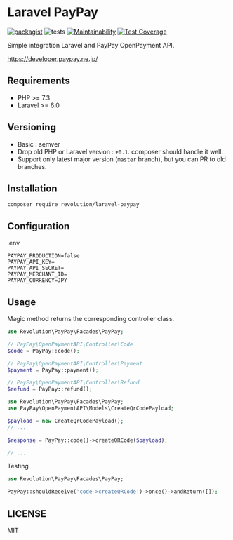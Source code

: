 # Laravel PayPay

[![packagist](https://badgen.net/packagist/v/revolution/laravel-paypay)](https://packagist.org/packages/revolution/laravel-paypay)
![tests](https://github.com/kawax/laravel-paypay/workflows/tests/badge.svg)
[![Maintainability](https://api.codeclimate.com/v1/badges/f44df88528c5eed7315f/maintainability)](https://codeclimate.com/github/kawax/laravel-paypay/maintainability)
[![Test Coverage](https://api.codeclimate.com/v1/badges/f44df88528c5eed7315f/test_coverage)](https://codeclimate.com/github/kawax/laravel-paypay/test_coverage)

Simple integration Laravel and PayPay OpenPayment API.

https://developer.paypay.ne.jp/

## Requirements
- PHP >= 7.3
- Laravel >= 6.0

## Versioning
- Basic : semver
- Drop old PHP or Laravel version : `+0.1`. composer should handle it well.
- Support only latest major version (`master` branch), but you can PR to old branches.

## Installation

```
composer require revolution/laravel-paypay
```

## Configuration

.env
```
PAYPAY_PRODUCTION=false
PAYPAY_API_KEY=
PAYPAY_API_SECRET=
PAYPAY_MERCHANT_ID=
PAYPAY_CURRENCY=JPY
```

## Usage
Magic method returns the corresponding controller class.

```php
use Revolution\PayPay\Facades\PayPay;

// PayPay\OpenPaymentAPI\Controller\Code
$code = PayPay::code();

// PayPay\OpenPaymentAPI\Controller\Payment
$payment = PayPay::payment();

// PayPay\OpenPaymentAPI\Controller\Refund
$refund = PayPay::refund();
```

```php
use Revolution\PayPay\Facades\PayPay;
use PayPay\OpenPaymentAPI\Models\CreateQrCodePayload;

$payload = new CreateQrCodePayload();
// ...

$response = PayPay::code()->createQRCode($payload);

// ...
```

Testing
```php
use Revolution\PayPay\Facades\PayPay;

PayPay::shouldReceive('code->createQRCode')->once()->andReturn([]);
```

## LICENSE
MIT
